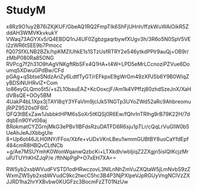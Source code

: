 # StudyM
x8Rz9O1uy2B76iZKjKUF/GbeAQ1RQ2FmpTIk6ShFjUHnh/ffzkWuWAiOikR5ZddAH3WMVKkvkukY
VWaq73AGYXv5/Q4EBDQ1nJ4UF0ZgbzgaqrbywfXUgv3h/3R6o5N0SpV5VEi2zWR6tSEE9b7Pmocc
fQ07SfXLNB2BZk/hpKMZlUhkE1s1STzUsfRTRY2e546ytkdPPlr9auQj+OB9r/zMbP080Ra85ONG
RVPcg7f2h31O9hAgVNKgftRbSFx4Q1HA+t4W+LPD5eMrLCcnoziPZVue6Doumq5XDwuGPdBw/CFd
pGAg+qSbtseSNdzAriZy6LdtfTyGT/rEFkpxE9gWrGm49zXPJ5b6Y9B0WIqZyBDSiNUHRvIZ+Com
Io86eyGLQmo5t5/+sZL10bauEAZ+KcOoxcjF/Am1k4VPffzj80zhdSzeJnX/XaHdVBsQE+OOy5BM
4UakP4bL1Xpx3jTAYI8qY3YFaVlm9jclJk51NGTp3UYoZWd52aRc9AhbreomujRiPZ9520s0F6IC
QFQ3tBExZaw1JsbbktHPM6sSoXr5tKQSj0R6Ew/fQhrInTRIhg9rB79K22H/7ddqbEn90Yvt06aj
BRokmatCYZGrnjMkG3ePBv1lBFdsRzuDATFD6R6sju1pTLr/cQqLrVuGIW0b5UeAhJeAJXbbgUle
8+Up6ot46JLH0INY/FFox/Xbfe+vUDxVKnLBeu1wmmGUBtBY8uoCaYfdEpf484cmR8HBQvCLtNCb
+g/Ae7MSUYmhK0WonWqanwQzbcKi+LTXkdh/wbIjiqZ2ZXgjn5islQtKcjzMruPJTUYhKHZJqP/e
/fthNpPgP+O7xEH7XA==



RW5yb2xsbWVudFVSTD1odHRwczovL3NlLnNhZmVuZXQtaW5jLmNvbS9zZWxmZW5yb2xsbWVudC9kc2twcC5hc3B4P3NjPXlpeVJpRGUyVngNClVzZXJJRD1ha2hrYXBvbw0KUGFzc3BocmFzZT01NzUw

